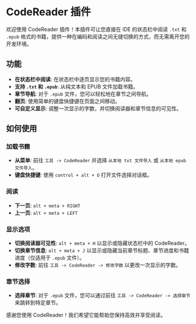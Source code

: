 # CodeReader 插件

<!-- Plugin description -->
欢迎使用 CodeReader 插件！本插件可让您直接在 IDE 的状态栏中阅读 `.txt` 和 `.epub` 格式的书籍，提供一种在编码和阅读之间无缝切换的方式，而无需离开您的开发环境。
<!-- Plugin description end -->

## 功能

- **在状态栏中阅读**: 在状态栏中逐页显示您的书籍内容。
- **支持 `.txt` 和 `.epub`**: 从纯文本和 EPUB 文件加载书籍。
- **章节导航**: 对于 `.epub` 文件，您可以轻松地在章节之间导航。
- **翻页**: 使用简单的键盘快捷键在页面之间移动。
- **可自定义显示**: 调整一次显示的字数，并切换阅读器和章节信息的可见性。

## 如何使用

### 加载书籍

- **从菜单**: 前往 `工具 -> CodeReader` 并选择 `从本地 txt 文件导入` 或 `从本地 epub 文件导入`。
- **键盘快捷键**: 使用 `control + alt + O` 打开文件选择对话框。

### 阅读

- **下一页**: `alt + meta + RIGHT`
- **上一页**: `alt + meta + LEFT`

### 显示选项

- **切换阅读器可见性**: `alt + meta + H` 以显示或隐藏状态栏中的 CodeReader。
- **切换章节信息**: `alt + meta + J` 以显示或隐藏当前章节标题、章节进度和书籍进度（仅适用于 `.epub` 文件）。
- **修改字数**: 前往 `工具 -> CodeReader -> 修改字数` 以更改一次显示的字数。

### 章节选择

- **选择章节**: 对于 `.epub` 文件，您可以通过前往 `工具 -> CodeReader -> 选择章节` 来跳转到特定章节。

感谢您使用 CodeReader！我们希望它能帮助您保持高效并享受阅读。
